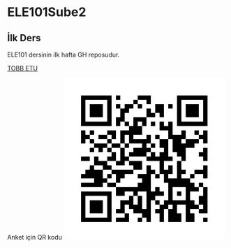 # ELE101Sube2
## İlk Ders
ELE101 dersinin ilk hafta GH reposudur. 

[TOBB ETU](https://etu.edu.tr)

Anket için QR kodu ![QR](./ele1012425baharbasanket.png "qr kod")
